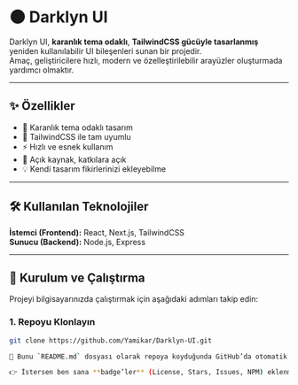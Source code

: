 
# 🌑 Darklyn UI

Darklyn UI, **karanlık tema odaklı**, **TailwindCSS gücüyle tasarlanmış** yeniden kullanılabilir UI bileşenleri sunan bir projedir.  
Amaç, geliştiricilere hızlı, modern ve özelleştirilebilir arayüzler oluşturmada yardımcı olmaktır.  

---

## ✨ Özellikler

- 🌙 Karanlık tema odaklı tasarım  
- 🎨 TailwindCSS ile tam uyumlu  
- ⚡ Hızlı ve esnek kullanım  
- 🤝 Açık kaynak, katkılara açık  
- 💡 Kendi tasarım fikirlerinizi ekleyebilme  

---

## 🛠 Kullanılan Teknolojiler

**İstemci (Frontend):** React, Next.js, TailwindCSS  
**Sunucu (Backend):** Node.js, Express  

---

## 🚀 Kurulum ve Çalıştırma

Projeyi bilgisayarınızda çalıştırmak için aşağıdaki adımları takip edin:  

### 1. Repoyu Klonlayın  
```bash
git clone https://github.com/Yamikar/Darklyn-UI.git

📌 Bunu `README.md` dosyası olarak repoya koyduğunda GitHub’da otomatik olarak güzel biçimde görünecek.  

👉 İstersen ben sana **badge’ler** (License, Stars, Issues, NPM) eklenmiş sürümü de hazırlayayım mı?

